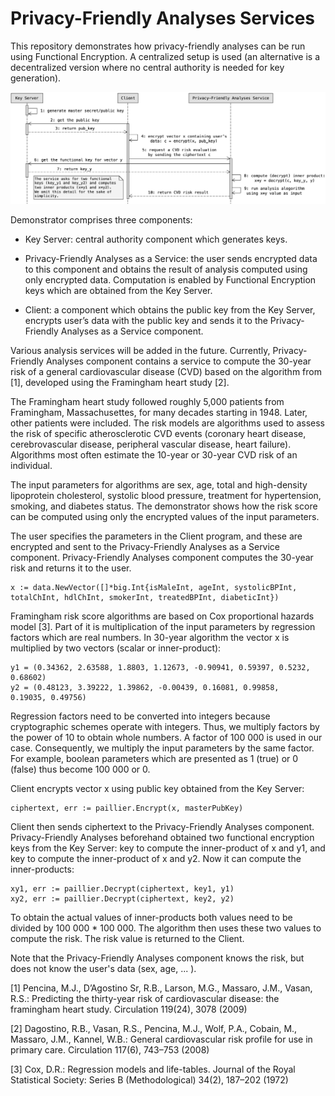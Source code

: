 # Privacy-Friendly Analyses Services

This repository demonstrates how privacy-friendly analyses can be run using Functional Encryption. A centralized setup is used (an alternative is a decentralized version where no central authority is needed for key generation).

![Privacy-Friendly Analyses components](https://raw.githubusercontent.com/fentec-project/privacy-friendly-analyses/master/img/CDV.png)

Demonstrator comprises three components:

 * Key Server: central authority component which generates keys.

 * Privacy-Friendly Analyses as a Service: the user sends encrypted data to this component and obtains the result of analysis computed using only encrypted data. Computation is enabled by Functional Encryption keys which are obtained from the Key Server.

 * Client: a component which obtains the public key from the Key Server, encrypts
user’s data with the public key and sends it to the Privacy-Friendly Analyses as a
Service component.

Various analysis services will be added in the future. Currently, Privacy-Friendly Analyses component contains a service to compute the 30-year risk of a general cardiovascular disease (CVD) based on the algorithm from [1], developed using the Framingham heart study [2].

The Framingham heart study followed roughly 5,000 patients from Framingham, Massachusettes, for many decades starting in 1948. Later, other patients were included. The risk models are algorithms used to assess the risk of specific atherosclerotic CVD events (coronary heart disease, cerebrovascular disease, peripheral vascular disease, heart failure). Algorithms most often estimate the 10-year or 30-year CVD risk of an individual.

The input parameters for algorithms are sex, age, total and high-density
lipoprotein cholesterol, systolic blood pressure, treatment for hypertension, smoking, and diabetes status. The demonstrator shows how the risk score can be computed using only the encrypted values of the input parameters. 

The user specifies the parameters in the Client program, and these are encrypted and sent to the Privacy-Friendly Analyses as a Service component. Privacy-Friendly Analyses component computes the 30-year risk and returns it to the user.

```
x := data.NewVector([]*big.Int{isMaleInt, ageInt, systolicBPInt, totalChInt, hdlChInt, smokerInt, treatedBPInt, diabeticInt})
```

Framingham risk score algorithms are based on Cox proportional hazards
model [3]. Part of it is multiplication of the input parameters by regression
factors which are real numbers. In 30-year algorithm the vector x is multiplied
by two vectors (scalar or inner-product):

```
y1 = (0.34362, 2.63588, 1.8803, 1.12673, -0.90941, 0.59397, 0.5232,
0.68602)
y2 = (0.48123, 3.39222, 1.39862, -0.00439, 0.16081, 0.99858,
0.19035, 0.49756)
```

Regression factors need to be converted into integers because cryptographic
schemes operate with integers. Thus, we multiply factors by the power of 10 to obtain whole numbers. A factor of 100 000 is used in our case. Consequently, we multiply the input parameters by the same factor. For example, boolean parameters which are presented as 1 (true) or 0 (false) thus become 100 000 or 0.

Client encrypts vector x using public key obtained from the Key Server:

```
ciphertext, err := paillier.Encrypt(x, masterPubKey)
```

Client then sends ciphertext to the Privacy-Friendly Analyses component. Privacy-Friendly Analyses beforehand obtained two functional encryption keys from the Key
Server: key to compute the inner-product of x and y1, and key to compute the
inner-product of x and y2. Now it can compute the inner-products:

```
xy1, err := paillier.Decrypt(ciphertext, key1, y1)
xy2, err := paillier.Decrypt(ciphertext, key2, y2)
```

To obtain the actual values of inner-products both values need to be divided
by 100 000 * 100 000. The algorithm then uses these two values to compute the risk. The risk value is returned to the Client. 

Note that the Privacy-Friendly Analyses component knows the risk, but does not know the user's data (sex, age, ... ).




[1] Pencina, M.J., D’Agostino Sr, R.B., Larson, M.G., Massaro, J.M., Vasan, R.S.:
Predicting the thirty-year risk of cardiovascular disease: the framingham heart study. Circulation 119(24), 3078 (2009)

[2] Dagostino, R.B., Vasan, R.S., Pencina, M.J., Wolf, P.A., Cobain, M., Massaro, J.M., Kannel, W.B.: General cardiovascular risk profile for use in primary care. Circulation 117(6), 743–753 (2008)

[3] Cox, D.R.: Regression models and life-tables. Journal of the Royal Statistical Society: Series B (Methodological) 34(2), 187–202 (1972)

